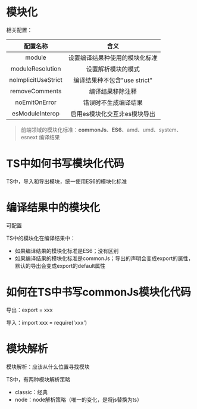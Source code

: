 # 模块化

相关配置：


| 配置名称 | 含义 |
| :-----: | :---: |
| module | 设置编译结果种使用的模块化标准
| moduleResolution | 设置解析模块的模式|
| noImplicitUseStrict | 编译结果种不包含"use strict" |
| removeComments | 编译结果移除注释 |
| noEmitOnError | 错误时不生成编译结果 |
| esModuleInterop | 启用es模块化交互非es模块导出 |

> 前端领域的模块化标准：**commonJs**、**ES6**、amd、umd、system、esnext
> 编译结果

# TS中如何书写模块化代码

TS中，导入和导出模块，统一使用ES6的模块化标准

# 编译结果中的模块化

可配置

TS中的模块化在编译结果中：

- 如果编译结果的模块化标准是ES6；没有区别
- 如果编译结果的模块化标准是commonJs；导出的声明会变成export的属性，默认的导出会变成export的default属性

# 如何在TS中书写commonJs模块化代码

导出：export = xxx

导入：import xxx = require('xxx')

# 模块解析

模块解析：应该从什么位置寻找模块

TS中，有两种模块解析策略

- classic：经典
- node：node解析策略（唯一的变化，是将js替换为ts）